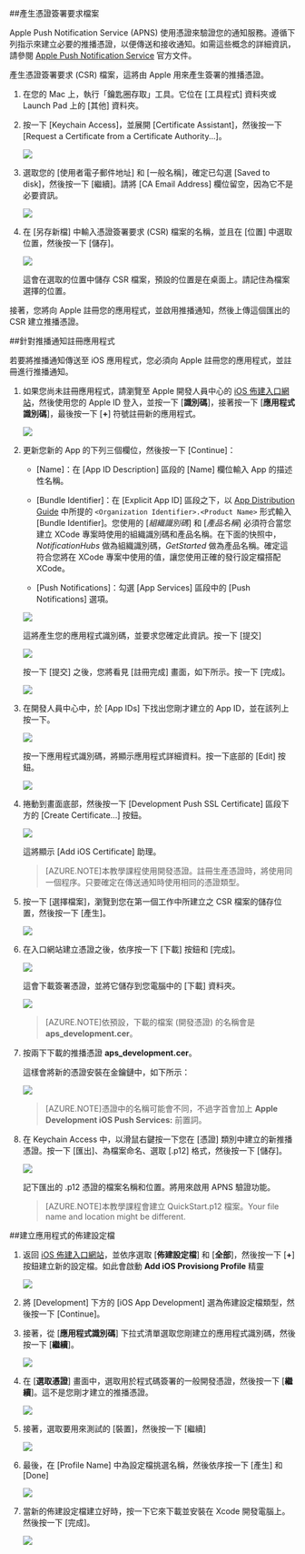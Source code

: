 

##產生憑證簽署要求檔案

Apple Push Notification Service (APNS) 使用憑證來驗證您的通知服務。遵循下列指示來建立必要的推播憑證，以便傳送和接收通知。如需這些概念的詳細資訊，請參閱 [Apple Push Notification Service](http://go.microsoft.com/fwlink/p/?LinkId=272584) 官方文件。

產生憑證簽署要求 (CSR) 檔案，這將由 Apple 用來產生簽署的推播憑證。

1. 在您的 Mac 上，執行「鑰匙圈存取」工具。它位在 [工具程式] 資料夾或 Launch Pad 上的 [其他] 資料夾。

2. 按一下 [Keychain Access]，並展開 [Certificate Assistant]，然後按一下 [Request a Certificate from a Certificate Authority...]。

  	![](./media/notification-hubs-enable-apple-push-notifications/notification-hubs-request-cert-from-ca.png)

3. 選取您的 [使用者電子郵件地址] 和 [一般名稱]，確定已勾選 [Saved to disk]，然後按一下 [繼續]。請將 [CA Email Address] 欄位留空，因為它不是必要資訊。

  	![](./media/notification-hubs-enable-apple-push-notifications/notification-hubs-csr-info.png)

4. 在 [另存新檔] 中輸入憑證簽署要求 (CSR) 檔案的名稱，並且在 [位置] 中選取位置，然後按一下 [儲存]。

  	![](./media/notification-hubs-enable-apple-push-notifications/notification-hubs-save-csr.png)

  	這會在選取的位置中儲存 CSR 檔案，預設的位置是在桌面上。請記住為檔案選擇的位置。

接著，您將向 Apple 註冊您的應用程式，並啟用推播通知，然後上傳這個匯出的 CSR 建立推播憑證。

##針對推播通知註冊應用程式

若要將推播通知傳送至 iOS 應用程式，您必須向 Apple 註冊您的應用程式，並註冊進行推播通知。

1. 如果您尚未註冊應用程式，請瀏覽至 Apple 開發人員中心的 <a href="http://go.microsoft.com/fwlink/p/?LinkId=272456" target="_blank">iOS 佈建入口網站</a>，然後使用您的 Apple ID 登入，並按一下 [**識別碼**]，接著按一下 [**應用程式識別碼**]，最後按一下 [**+**] 符號註冊新的應用程式。

   	![](./media/notification-hubs-enable-apple-push-notifications/notification-hubs-ios-appids.png)


2. 更新您新的 App 的下列三個欄位，然後按一下 [Continue]：

	* [Name]：在 [App ID Description] 區段的 [Name] 欄位輸入 App 的描述性名稱。
	
	* [Bundle Identifier]：在 [Explicit App ID] 區段之下，以 [App Distribution Guide](http://go.microsoft.com/fwlink/?LinkId=613485) 中所提的 `<Organization Identifier>.<Product Name>` 形式輸入 [Bundle Identifier]。您使用的 [*組織識別碼*] 和 [*產品名稱*] 必須符合當您建立 XCode 專案時使用的組織識別碼和產品名稱。在下面的快照中，*NotificationHubs* 做為組織識別碼，*GetStarted* 做為產品名稱。確定這符合您將在 XCode 專案中使用的值，讓您使用正確的發行設定檔搭配 XCode。
	
	* [Push Notifications]：勾選 [App Services] 區段中的 [Push Notifications] 選項。

	![](./media/notification-hubs-enable-apple-push-notifications/notification-hubs-new-appid-info.png)

   	這將產生您的應用程式識別碼，並要求您確定此資訊。按一下 [提交]


    ![](./media/notification-hubs-enable-apple-push-notifications/notification-hubs-confirm-new-appid.png)


   	按一下 [提交] 之後，您將看見 [註冊完成] 畫面，如下所示。按一下 [完成]。


    ![](./media/notification-hubs-enable-apple-push-notifications/notification-hubs-appid-registration-complete.png)


3. 在開發人員中心中，於 [App IDs] 下找出您剛才建立的 App ID，並在該列上按一下。

   	![](./media/notification-hubs-enable-apple-push-notifications/notification-hubs-ios-appids2.png)

   	按一下應用程式識別碼，將顯示應用程式詳細資料。按一下底部的 [Edit] 按鈕。

   	![](./media/notification-hubs-enable-apple-push-notifications/notification-hubs-edit-appid.png)

4. 捲動到畫面底部，然後按一下 [Development Push SSL Certificate] 區段下方的 [Create Certificate...] 按鈕。

   	![](./media/notification-hubs-enable-apple-push-notifications/notification-hubs-appid-create-cert.png)

   	這將顯示 [Add iOS Certificate] 助理。

    > [AZURE.NOTE]本教學課程使用開發憑證。註冊生產憑證時，將使用同一個程序。只要確定在傳送通知時使用相同的憑證類型。

5. 按一下 [選擇檔案]，瀏覽到您在第一個工作中所建立之 CSR 檔案的儲存位置，然後按一下 [產生]。

  	![](./media/notification-hubs-enable-apple-push-notifications/notification-hubs-appid-cert-choose-csr.png)

6. 在入口網站建立憑證之後，依序按一下 [下載] 按鈕和 [完成]。

  	![](./media/notification-hubs-enable-apple-push-notifications/notification-hubs-appid-download-cert.png)

   	這會下載簽署憑證，並將它儲存到您電腦中的 [下載] 資料夾。

  	![](./media/notification-hubs-enable-apple-push-notifications/notification-hubs-cert-downloaded.png)

    > [AZURE.NOTE]依預設，下載的檔案 (開發憑證) 的名稱會是 **aps\_development.cer**。

7. 按兩下下載的推播憑證 **aps\_development.cer**。

   	這樣會將新的憑證安裝在金鑰鏈中，如下所示：

   	![](./media/notification-hubs-enable-apple-push-notifications/notification-hubs-cert-in-keychain.png)

    > [AZURE.NOTE]憑證中的名稱可能會不同，不過字首會加上 **Apple Development iOS Push Services:** 前置詞。

8. 在 Keychain Access 中，以滑鼠右鍵按一下您在 [憑證] 類別中建立的新推播憑證。按一下 [匯出]、為檔案命名、選取 [.p12] 格式，然後按一下 [儲存]。

	![](./media/notification-hubs-enable-apple-push-notifications/notification-hubs-export-cert-p12.png)

	記下匯出的 .p12 憑證的檔案名稱和位置。將用來啟用 APNS 驗證功能。

	>[AZURE.NOTE]本教學課程會建立 QuickStart.p12 檔案。Your file name and location might be different.


##建立應用程式的佈建設定檔

1. 返回 <a href="http://go.microsoft.com/fwlink/p/?LinkId=272456" target="_blank">iOS 佈建入口網站</a>，並依序選取 [**佈建設定檔**] 和 [**全部**]，然後按一下 [**+**] 按鈕建立新的設定檔。如此會啟動 **Add iOS Provisiong Profile** 精靈

   	![](./media/notification-hubs-enable-apple-push-notifications/notification-hubs-new-provisioning-profile.png)

2. 將 [Development] 下方的 [iOS App Development] 選為佈建設定檔類型，然後按一下 [Continue]。


3. 接著，從 [**應用程式識別碼**] 下拉式清單選取您剛建立的應用程式識別碼，然後按一下 [**繼續**]。

   	![](./media/notification-hubs-enable-apple-push-notifications/notification-hubs-select-appid-for-provisioning.png)


4. 在 [**選取憑證**] 畫面中，選取用於程式碼簽署的一般開發憑證，然後按一下 [**繼續**]。這不是您剛才建立的推播憑證。

   	![](./media/notification-hubs-enable-apple-push-notifications/notification-hubs-provisioning-select-cert.png)


5. 接著，選取要用來測試的 [裝置]，然後按一下 [繼續]

   	![](./media/notification-hubs-enable-apple-push-notifications/notification-hubs-provisioning-select-devices.png)


6. 最後，在 [Profile Name] 中為設定檔挑選名稱，然後依序按一下 [產生] 和 [Done]

   	![](./media/notification-hubs-enable-apple-push-notifications/notification-hubs-provisioning-name-profile.png)


7. 當新的佈建設定檔建立好時，按一下它來下載並安裝在 Xcode 開發電腦上。然後按一下 [完成]。

   	![](./media/notification-hubs-enable-apple-push-notifications/notification-hubs-provisioning-profile-ready.png)

<!---HONumber=Oct15_HO4-->